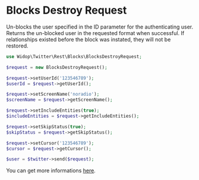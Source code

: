 # Blocks Destroy Request

Un-blocks the user specified in the ID parameter for the authenticating user. Returns the un-blocked user in the
requested format when successful. If relationships existed before the block was instated, they will not be restored.

``` php
use Widop\Twitter\Rest\Blocks\BlocksDestroyRequest;

$request = new BlocksDestroyRequest();

$request->setUserId('123546789');
$userId = $request->getUserId();

$request->setScreenName('noradio');
$screenName = $request->getScreenName();

$request->setIncludeEntities(true);
$includeEntities = $request->getIncludeEntities();

$request->setSkipStatus(true);
$skipStatus = $request->getSkipStatus();

$request->setCursor('123546789');
$cursor = $request->getCursor();

$user = $twitter->send($request);
```

You can get more informations [here](https://dev.twitter.com/docs/api/1.1/post/blocks/destroy).
